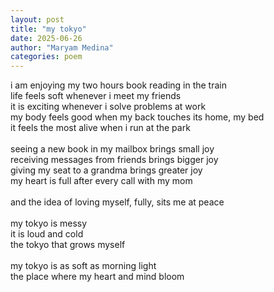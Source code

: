 ```yaml
---
layout: post
title: "my tokyo"
date: 2025-06-26
author: "Maryam Medina"
categories: poem
---
```


i am enjoying my two hours book reading in the train<br>
life feels soft whenever i meet my friends<br>
it is exciting whenever i solve problems at work<br>
my body feels good when my back touches its home, my bed<br>
it feels the most alive when i run at the park<br>
<br>
seeing a new book in my mailbox brings small joy<br>
receiving messages from friends brings bigger joy<br>
giving my seat to a grandma brings greater joy<br>
my heart is full after every call with my mom<br>
<br>
and the idea of loving myself, fully, sits me at peace<br>
<br>
my tokyo is messy<br>
it is loud and cold<br>
the tokyo that grows myself<br>
<br>
my tokyo is as soft as morning light<br>
the place where my heart and mind bloom<br>